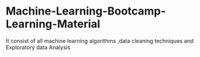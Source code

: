 # Machine-Learning-Bootcamp-Learning-Material
It consist of all machine learning algorithms ,data cleaning techniques and Exploratory data Analysis
